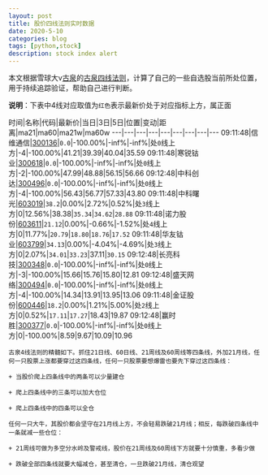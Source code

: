 ```yaml
---
layout: post
title: 股价四线法则实时数据
date: 2020-5-10
categories: blog
tags: [python,stock]
description: stock index alert
---
```



本文根据雪球大v[古泉](https://xueqiu.com/u/7148646888)的[古泉四线法则](https://xueqiu.com/7148646888/130498192)，计算了自己的一些自选股当前所处位置，用于持续追踪验证，帮助自己进行判断。

**说明**：下表中4线对应取值为`红色`表示最新价处于对应指标上方，属正面

时间|名称|代码|最新价|当日|3日|5日|位置|变动|距离|ma21|ma60|ma21w|ma60w
---|---|---|---|---|---|---|---|---
09:11:48|信维通信|[300136](https://xueqiu.com/S/SZ300136)|`0.0`|-100.00%|-inf%|-inf%|处`0`线上方|-4|-100.00%|41.21|39.39|40.04|35.59
09:11:48|寒锐钴业|[300618](https://xueqiu.com/S/SZ300618)|`0.0`|-100.00%|-inf%|-inf%|处`0`线上方|-2|-100.00%|47.99|48.88|56.15|56.66
09:12:48|中科创达|[300496](https://xueqiu.com/S/SZ300496)|`0.0`|-100.00%|-inf%|-inf%|处`0`线上方|-4|-100.00%|56.43|56.77|57.33|43.80
09:11:48|中科曙光|[603019](https://xueqiu.com/S/SH603019)|`38.2`|0.00%|2.72%|0.52%|处`3`线上方|0|12.56%|38.38|`35.34`|`34.62`|`28.88`
09:11:48|诺力股份|[603611](https://xueqiu.com/S/SH603611)|`21.12`|0.00%|-0.66%|-1.52%|处`4`线上方|0|11.77%|`20.79`|`18.80`|`18.76`|`17.52`
09:11:48|华友钴业|[603799](https://xueqiu.com/S/SH603799)|`34.13`|0.00%|-4.04%|-4.69%|处`3`线上方|0|2.07%|`34.01`|`33.23`|37.11|`30.15`
09:12:48|长亮科技|[300348](https://xueqiu.com/S/SZ300348)|`0.0`|-100.00%|-inf%|-inf%|处`0`线上方|-3|-100.00%|15.66|15.76|15.80|12.81
09:12:48|盛天网络|[300494](https://xueqiu.com/S/SZ300494)|`0.0`|-100.00%|-inf%|-inf%|处`0`线上方|-4|-100.00%|14.34|13.91|13.95|13.06
09:11:48|金证股份|[600446](https://xueqiu.com/S/SH600446)|`18.2`|0.00%|1.21%|5.00%|处`2`线上方|0|0.52%|`17.11`|`17.27`|18.43|19.87
09:12:48|赢时胜|[300377](https://xueqiu.com/S/SZ300377)|`0.0`|-100.00%|-inf%|-inf%|处`0`线上方|0|-100.00%|8.59|9.67|10.09|10.96

```
古泉4线法则的精髓如下。抓住21日线、60日线、21周线及60周线等四条线，外加21月线，任何一只股票上涨都要穿过这四条线，任何一只股票要想爆雷也要先下穿过这四条线：

+ 当股价爬上四条线中的两条可以少量建仓

+ 爬上四条线中的三条可以加大仓位

+ 爬上四条线中的四条可以全仓

任何一只大牛，其股价都会坚守在21月线上方，不会轻易跌破21月线；相反，每跌破四条线中一条就减一些仓位：

+ 21周线可做为多空分水岭及警戒线，股价在21周线及60周线下方就要十分慎重，多看少做

+ 跌破全部四条线就要大幅减仓，甚至清仓，一旦跌破21月线，清仓观望
```